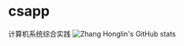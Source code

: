 # csapp
计算机系统综合实践
![Zhang Honglin's GitHub stats](https://github-readme-stats.vercel.app/api?username=zhang-honglin&show_icons=true)
